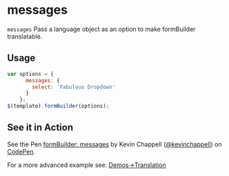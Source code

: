 # messages
`messages` Pass a language object as an option to make formBuilder translatable.

## Usage
```javascript
var options = {
      messages: {
        select: 'Fabulous Dropdown'
      }
    };
$(template).formBuilder(options);
```

## See it in Action
<p data-height="494" data-theme-id="22927" data-slug-hash="BjxNKZ" data-default-tab="result" data-user="kevinchappell" class="codepen">See the Pen <a href="http://codepen.io/kevinchappell/pen/BjxNKZ">formBuilder: messages</a> by Kevin Chappell (<a href="http://codepen.io/kevinchappell">@kevinchappell</a>) on <a href="http://codepen.io">CodePen</a>.</p>

For a more advanced example see: [Demos->Translation](/demos/translation/)
